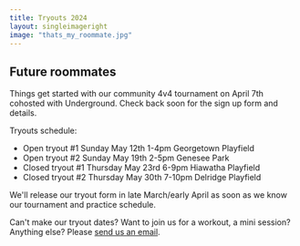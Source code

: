 ```yaml
---
title: Tryouts 2024
layout: singleimageright
image: "thats_my_roommate.jpg"
---
```


## Future roommates

Things get started with our community 4v4 tournament on April 7th
cohosted with Underground. Check back soon for the sign up form and details.

Tryouts schedule:
- Open tryout #1 Sunday May 12th 1-4pm Georgetown Playfield
- Open tryout #2 Sunday May 19th 2-5pm Genesee Park
- Closed tryout #1 Thursday May 23rd 6-9pm Hiawatha Playfield
- Closed tryout #2 Thursday May 30th 7-10pm Delridge Playfield

We'll release our tryout form in late March/early April as soon as
we know our tournament and practice schedule.

Can't make our tryout dates? Want to join us for a workout, a mini
session? Anything else? Please [send us an email](/contact).
